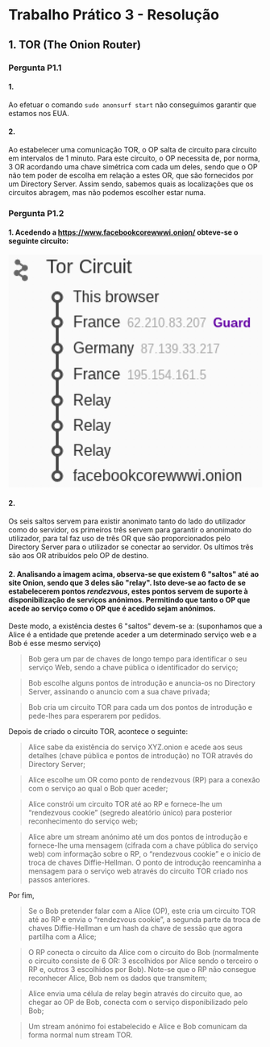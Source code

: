 # Trabalho Prático 3 - Resolução

## 1\. TOR (The Onion Router)

### Pergunta P1.1

#### 1.
Ao efetuar o comando ``sudo anonsurf start`` não conseguimos garantir que estamos nos EUA.

#### 2.
Ao estabelecer uma comunicação TOR, o OP salta de circuito para circuito em intervalos de 1 minuto. Para este circuito, o OP necessita de, por norma, 3 OR acordando uma chave simétrica com cada um deles, sendo que o OP não tem poder de escolha em relação a estes OR, que são fornecidos por um Directory Server. Assim sendo, sabemos quais as localizações que os circuitos abragem, mas não podemos escolher estar numa.

### Pergunta P1.2

#### 1. Acedendo a https://www.facebookcorewwwi.onion/ obteve-se o seguinte circuito:

![circuito](https://github.com/uminho-miei-engseg-18-19/Grupo1/blob/master/TP3/pergunta1_2.png)

#### 2.

Os seis saltos servem para existir anonimato tanto do lado do utilizador como do servidor, os primeiros três servem para garantir o anonimato do utilizador, para tal faz uso de três OR que são proporcionados pelo Directory Server para o utilizador se conectar ao servidor. Os ultimos três são aos OR atribuídos pelo OP de destino.

#### 2. Analisando a imagem acima, observa-se que existem 6 "saltos" até ao site Onion, sendo que 3 deles são "relay". Isto deve-se ao facto de se estabelecerem pontos *rendezvous*, estes pontos servem de suporte à disponibilização de serviços anónimos. Permitindo que tanto o OP que acede ao serviço como o OP que é acedido sejam anónimos.

Deste modo, a existência destes 6 "saltos" devem-se a: (suponhamos que a Alice é a entidade que pretende aceder a um determinado serviço web e a Bob é esse mesmo serviço)

> Bob gera um par de chaves de longo tempo para identificar o seu serviço Web, sendo a chave pública o identificador do serviço;

> Bob escolhe alguns pontos de introdução e anuncia-os no Directory Server, assinando o anuncio com a sua chave privada;

> Bob cria um circuito TOR para cada um dos pontos de introdução e pede-lhes para esperarem por pedidos.

Depois de criado o circuito TOR, acontece o seguinte:

> Alice sabe da existência do serviço XYZ.onion e acede aos seus detalhes (chave pública e pontos de introdução) no TOR através do Directory Server;

> Alice escolhe um OR como ponto de rendezvous (RP) para a conexão com o serviço ao qual o Bob quer aceder;

> Alice constrói um circuito TOR até ao RP e fornece-lhe um “rendezvous cookie” (segredo aleatório único) para posterior reconhecimento do serviço web;

> Alice abre um stream anónimo até um dos pontos de introdução e fornece-lhe uma mensagem (cifrada com a chave pública do serviço web) com informação sobre o RP, o “rendezvous cookie” e o inicio de troca de chaves Diffie-Hellman. O ponto de introdução reencaminha a mensagem para o serviço web através do circuito TOR criado nos passos anteriores.

Por fim,

> Se o Bob pretender falar com a Alice (OP), este cria um circuito TOR até ao RP e envia o “rendezvous cookie”, a segunda parte da troca de chaves Diffie-Hellman e um hash da chave de sessão que agora partilha com a Alice;

> O RP conecta o circuito da Alice com o circuito do Bob (normalmente o circuito consiste de 6 OR: 3 escolhidos por Alice sendo o terceiro o RP e, outros 3 escolhidos por Bob). Note-se que o RP não consegue reconhecer Alice, Bob nem os dados que transmitem;

> Alice envia uma célula de relay begin através do circuito que, ao chegar ao OP de Bob, conecta com o serviço disponibilizado pelo Bob;

> Um stream anónimo foi estabelecido e Alice e Bob comunicam da forma normal num stream TOR.
